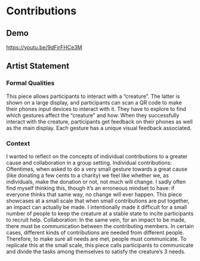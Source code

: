 # Contributions

## Demo

https://youtu.be/9dFirFHCe3M

## Artist Statement

### Formal Qualities

This piece allows participants to interact with a “creature”. The latter is shown on a large display, and participants can scan a QR code to make their phones input devices to interact with it. They have to explore to find which gestures affect the “creature” and how. When they successfully interact with the creature, participants get feedback on their phones as well as the main display. Each gesture has a unique visual feedback associated.

### Context

I wanted to reflect on the concepts of individual contributions to a greater cause and collaboration in a group setting.
Individual contributions: 
Oftentimes, when asked to do a very small gesture towards a great cause (like donating a few cents to a charity) we feel like whether we, as individuals, make the donation or not, not much will change. I sadly often find myself thinking this, though it’s an erroneous mindset to have: if everyone thinks that same way, no change will ever happen. This piece showcases at a small scale that when small contributions are put together, an impact can actually be made. I intentionally made it difficult for a small number of people to keep the creature at a stable state to incite participants to recruit help.
Collaboration:
In the same vein, for an impact to be made, there must be communication between the contributing members. In certain cases, different kinds of contributions are needed from  different people. Therefore, to make sure all needs are met, people must communicate. To replicate this at the small scale, this piece calls participants to communicate and divide the tasks among themselves to satisfy the creature’s 3 needs.
